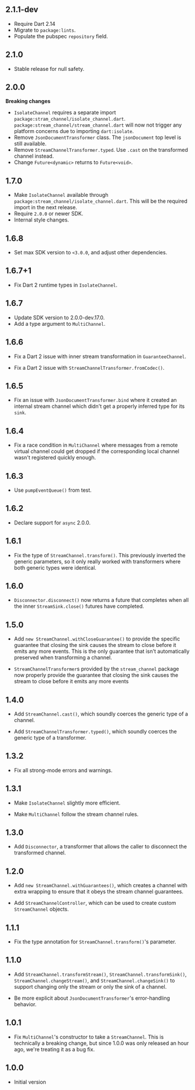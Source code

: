 ## 2.1.1-dev

* Require Dart 2.14
* Migrate to `package:lints`.
* Populate the pubspec `repository` field.

## 2.1.0

* Stable release for null safety.

## 2.0.0

**Breaking changes**

* `IsolateChannel` requires a separate import
  `package:stram_channel/isolate_channel.dart`.
  `package:stream_channel/stream_channel.dart` will now not trigger any platform
  concerns due to importing `dart:isolate`.
* Remove `JsonDocumentTransformer` class. The `jsonDocument` top level is still
  available.
* Remove `StreamChannelTransformer.typed`. Use `.cast` on the transformed
  channel instead.
* Change `Future<dynamic>` returns to `Future<void>`.

## 1.7.0

* Make `IsolateChannel` available through
  `package:stream_channel/isolate_channel.dart`. This will be the required
  import in the next release.
* Require `2.0.0` or newer SDK.
* Internal style changes.

## 1.6.8

* Set max SDK version to `<3.0.0`, and adjust other dependencies.

## 1.6.7+1

* Fix Dart 2 runtime types in `IsolateChannel`.

## 1.6.7

* Update SDK version to 2.0.0-dev.17.0.
* Add a type argument to `MultiChannel`.

## 1.6.6

* Fix a Dart 2 issue with inner stream transformation in `GuaranteeChannel`.

* Fix a Dart 2 issue with `StreamChannelTransformer.fromCodec()`.

## 1.6.5

* Fix an issue with `JsonDocumentTransformer.bind` where it created an internal
  stream channel which didn't get a properly inferred type for its `sink`.

## 1.6.4

* Fix a race condition in `MultiChannel` where messages from a remote virtual
  channel could get dropped if the corresponding local channel wasn't registered
  quickly enough.

## 1.6.3

* Use `pumpEventQueue()` from test.

## 1.6.2

* Declare support for `async` 2.0.0.

## 1.6.1

* Fix the type of `StreamChannel.transform()`. This previously inverted the
  generic parameters, so it only really worked with transformers where both
  generic types were identical.

## 1.6.0

* `Disconnector.disconnect()` now returns a future that completes when all the
  inner `StreamSink.close()` futures have completed.

## 1.5.0

* Add `new StreamChannel.withCloseGuarantee()` to provide the specific guarantee
  that closing the sink causes the stream to close before it emits any more
  events. This is the only guarantee that isn't automatically preserved when
  transforming a channel.

* `StreamChannelTransformer`s provided by the `stream_channel` package now
  properly provide the guarantee that closing the sink causes the stream to
  close before it emits any more events

## 1.4.0

* Add `StreamChannel.cast()`, which soundly coerces the generic type of a
  channel.

* Add `StreamChannelTransformer.typed()`, which soundly coerces the generic type
  of a transformer.

## 1.3.2

* Fix all strong-mode errors and warnings.

## 1.3.1

* Make `IsolateChannel` slightly more efficient.

* Make `MultiChannel` follow the stream channel rules.

## 1.3.0

* Add `Disconnector`, a transformer that allows the caller to disconnect the
  transformed channel.

## 1.2.0

* Add `new StreamChannel.withGuarantees()`, which creates a channel with extra
  wrapping to ensure that it obeys the stream channel guarantees.

* Add `StreamChannelController`, which can be used to create custom
  `StreamChannel` objects.

## 1.1.1

* Fix the type annotation for `StreamChannel.transform()`'s parameter.

## 1.1.0

* Add `StreamChannel.transformStream()`, `StreamChannel.transformSink()`,
  `StreamChannel.changeStream()`, and `StreamChannel.changeSink()` to support
  changing only the stream or only the sink of a channel.

* Be more explicit about `JsonDocumentTransformer`'s error-handling behavior.

## 1.0.1

* Fix `MultiChannel`'s constructor to take a `StreamChannel`. This is
  technically a breaking change, but since 1.0.0 was only released an hour ago,
  we're treating it as a bug fix.

## 1.0.0

* Initial version
